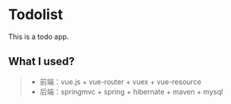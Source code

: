# Todolist
This is a todo app.

## What I used?
> * 前端：vue.js + vue-router + vuex + vue-resource
> * 后端：springmvc + spring + hibernate + maven + mysql
